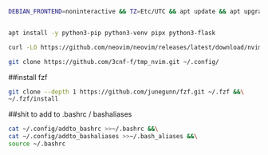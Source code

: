 ```bash
DEBIAN_FRONTEND=noninteractive && TZ=Etc/UTC && apt update && apt upgrade -y &&apt install -y nano git curl wget xz-utils zstd unzip iproute2 
```

```bash

apt install -y python3-pip python3-venv pipx python3-flask
```

```bash
curl -LO https://github.com/neovim/neovim/releases/latest/download/nvim-linux-x86_64.tar.gz &&rm -rf /opt/nvim &&tar -C /opt -xzf nvim-linux-x86_64.tar.gz &&\

git clone https://github.com/3cnf-f/tmp_nvim.git ~/.config/
```
##install fzf

```bash
git clone --depth 1 https://github.com/junegunn/fzf.git ~/.fzf &&\
~/.fzf/install
```

##shit to add to .bashrc / bashaliases
```bash
cat ~/.config/addto_bashrc >>~/.bashrc &&\
cat ~/.config/addto_bashaliases >>~/.bash_aliases &&\
source ~/.bashrc

```
